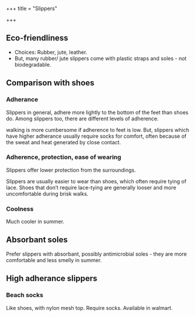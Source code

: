 +++
title = "Slippers"

+++

## Eco-friendliness
- Choices: Rubber, jute, leather. 
- But, many rubber/ jute slippers come with plastic straps and soles - not biodegradable.


## Comparison with shoes

### Adherance

Slippers in general, adhere more lightly to the bottom of the feet than
shoes do. Among slippers too, there are different levels of adherence.

walking is more cumbersome if adherence to feet is low. But, slippers
which have higher adherance usually require socks for comfort, often
because of the sweat and heat generated by close contact.

### Adherence, protection, ease of wearing

Slippers offer lower protection from the surroundings.

Slippers are usually easier to wear than shoes, which often require
tying of lace. Shoes that don’t require lace-tying are generally looser
and more uncomfortable during brisk walks.

### Coolness

Much cooler in summer.

## Absorbant soles

Prefer slippers with absorbant, possibly antimicrobial soles - they are
more comfortable and less smelly in summer.

## High adherance slippers

### Beach socks

Like shoes, with nylon mesh top. Require socks. Available in walmart.
